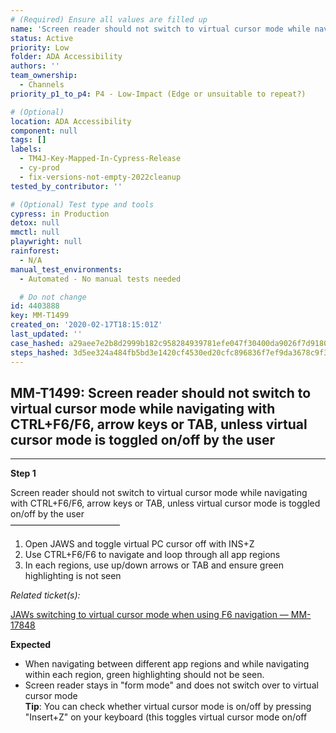 ```yaml
---
# (Required) Ensure all values are filled up
name: 'Screen reader should not switch to virtual cursor mode while navigating with CTRL+F6/F6, arrow keys or TAB, unless virtual cursor mode is toggled on/off by the user'
status: Active
priority: Low
folder: ADA Accessibility
authors: ''
team_ownership:
  - Channels
priority_p1_to_p4: P4 - Low-Impact (Edge or unsuitable to repeat?)

# (Optional)
location: ADA Accessibility
component: null
tags: []
labels:
  - TM4J-Key-Mapped-In-Cypress-Release
  - cy-prod
  - fix-versions-not-empty-2022cleanup
tested_by_contributor: ''

# (Optional) Test type and tools
cypress: in Production
detox: null
mmctl: null
playwright: null
rainforest:
  - N/A
manual_test_environments:
  - Automated - No manual tests needed

  # Do not change
id: 4403888
key: MM-T1499
created_on: '2020-02-17T18:15:01Z'
last_updated: ''
case_hashed: a29aee7e2b8d2999b182c958284939781efe047f30400da9026f7d9180e95f3752be9900ee945b44166f397a94614e0f
steps_hashed: 3d5ee324a484fb5bd3e1420cf4530ed20cfc896836f7ef9da3678c9f3f71aea432035f4c5f1c9730ce34711ce33505b5
---
```


<!-- (Auto-generated) Based on frontmatter's "key" and "name" -->

## MM-T1499: Screen reader should not switch to virtual cursor mode while navigating with CTRL+F6/F6, arrow keys or TAB, unless virtual cursor mode is toggled on/off by the user

---

**Step 1**

Screen reader should not switch to virtual cursor mode while navigating with CTRL+F6/F6, arrow keys or TAB, unless virtual cursor mode is toggled on/off by the user\
–––––––––––––––––––––––––

1. Open JAWS and toggle virtual PC cursor off with INS+Z
2. Use CTRL+F6/F6 to navigate and loop through all app regions
3. In each regions, use up/down arrows or TAB and ensure green highlighting is not seen

_Related ticket(s):_

[JAWs switching to virtual cursor mode when using F6 navigation — MM-17848](https://mattermost.atlassian.net/browse/MM-17848)

**Expected**

- When navigating between different app regions and while navigating within each region, green highlighting should not be seen.
- Screen reader stays in "form mode" and does not switch over to virtual cursor mode\
  **Tip**: You can check whether virtual cursor mode is on/off by pressing "Insert+Z" on your keyboard (this toggles virtual cursor mode on/off
